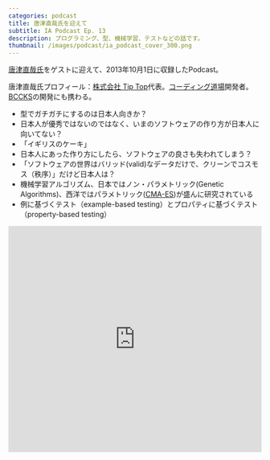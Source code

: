 ```yaml
---
categories: podcast
title: 唐津直哉氏を迎えて
subtitle: IA Podcast Ep. 13
description: プログラミング、型、機械学習、テストなどの話です。
thumbnail: /images/podcast/ia_podcast_cover_300.png
---
```


[唐津直哉氏](https://twitter.com/neko_no_hito)をゲストに迎えて、2013年10月1日に収録したPodcast。

唐津直哉氏プロフィール：[株式会社 Tip Top](http://tip-top.jp/)代表。[コーディング道場](http://www.coding-doujo.jp/)開発者。[BCCKS](http://bccks.jp/)の開発にも携わる。

- 型でガチガチにするのは日本人向きか？
- 日本人が優秀ではないのではなく、いまのソフトウェアの作り方が日本人に向いてない？
- 「イギリスのケーキ」
- 日本人にあった作り方にしたら、ソフトウェアの良さも失われてしまう？
- 「ソフトウェアの世界はバリッド(valid)なデータだけで、クリーンでコスモス（秩序）」だけど日本人は？
- 機械学習アルゴリズム、日本ではノン・パラメトリック(Genetic Algorithms)、西洋ではパラメトリック([CMA-ES](http://en.wikipedia.org/wiki/CMA-ES))が盛んに研究されている
- 例に基づくテスト（example-based testing）とプロパティに基づくテスト（property-based testing）

<iframe width="100%" height="450" scrolling="no" frameborder="no" src="https://w.soundcloud.com/player/?url=https%3A//api.soundcloud.com/tracks/283580770&amp;auto_play=false&amp;hide_related=false&amp;show_comments=true&amp;show_user=true&amp;show_reposts=false&amp;visual=true"></iframe>

